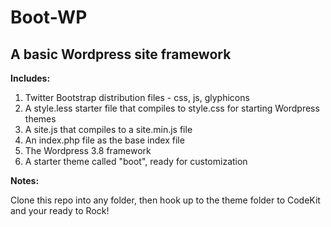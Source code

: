 Boot-WP
====

A basic Wordpress site framework
----------------------

**Includes:**

1. Twitter Bootstrap distribution files - css, js, glyphicons
2. A style.less starter file that compiles to style.css for starting Wordpress themes
3. A site.js that compiles to a site.min.js file
4. An index.php file as the base index file
5. The Wordpress 3.8 framework
6. A starter theme called "boot", ready for customization

**Notes:** 

Clone this repo into any folder, then hook up to the theme folder to CodeKit and your ready to Rock!
